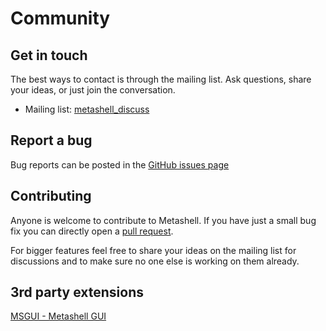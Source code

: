 # Community

## Get in touch

The best ways to contact is through the mailing list. Ask questions, share your
ideas, or just join the conversation.

* Mailing list: [metashell_discuss](https://groups.google.com/forum/#!forum/metashell_discuss)

## Report a bug

Bug reports can be posted in the [GitHub issues page](https://github.com/metashell/metashell/issues)

## Contributing

Anyone is welcome to contribute to Metashell. If you have just a small bug fix
you can directly open a [pull request](https://github.com/metashell/metashell/pulls).

For bigger features feel free to share your ideas on the mailing list for
discussions and to make sure no one else is working on them already.

## 3rd party extensions

[MSGUI - Metashell GUI](https://github.com/RangelReale/msgui)
